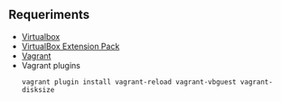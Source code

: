 ## Requeriments

 - [Virtualbox](https://www.virtualbox.org/wiki/Downloads)
 - [VirtualBox Extension Pack](https://www.virtualbox.org/wiki/Downloads)
 - [Vagrant](https://www.vagrantup.com/downloads.html)
 - Vagrant plugins
	```
	vagrant plugin install vagrant-reload vagrant-vbguest vagrant-disksize
	```